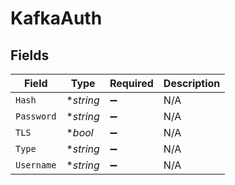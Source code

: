 # KafkaAuth


## Fields

| Field              | Type               | Required           | Description        |
| ------------------ | ------------------ | ------------------ | ------------------ |
| `Hash`             | **string*          | :heavy_minus_sign: | N/A                |
| `Password`         | **string*          | :heavy_minus_sign: | N/A                |
| `TLS`              | **bool*            | :heavy_minus_sign: | N/A                |
| `Type`             | **string*          | :heavy_minus_sign: | N/A                |
| `Username`         | **string*          | :heavy_minus_sign: | N/A                |